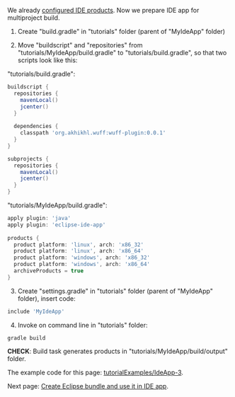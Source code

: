 We already [configured IDE products](Configure-IDE-products). Now we prepare IDE app for multiproject build.

1. Create "build.gradle" in "tutorials" folder (parent of "MyIdeApp" folder) 

2. Move "buildscript" and "repositories" from "tutorials/MyIdeApp/build.gradle" to "tutorials/build.gradle", so that two scripts look like this:

  "tutorials/build.gradle":
  ```groovy
  buildscript {
    repositories {
      mavenLocal()
      jcenter()
    }
    
    dependencies {
      classpath 'org.akhikhl.wuff:wuff-plugin:0.0.1'
    }
  }

  subprojects {
    repositories {
      mavenLocal()
      jcenter()
    }
  }
  ```

  "tutorials/MyIdeApp/build.gradle":
  ```groovy
  apply plugin: 'java'
  apply plugin: 'eclipse-ide-app'
    
  products {
    product platform: 'linux', arch: 'x86_32'
    product platform: 'linux', arch: 'x86_64'
    product platform: 'windows', arch: 'x86_32'
    product platform: 'windows', arch: 'x86_64'
    archiveProducts = true
  }
  ```

3. Create "settings.gradle" in "tutorials" folder (parent of "MyIdeApp" folder), insert code:

  ```groovy
  include 'MyIdeApp'
  ```

4. Invoke on command line in "tutorials" folder:

  ```shell
  gradle build
  ```

  **CHECK**: Build task generates products in "tutorials/MyIdeApp/build/output" folder.

The example code for this page: [tutorialExamples/IdeApp-3](../tree/master/tutorialExamples/IdeApp-3).

Next page: [Create Eclipse bundle and use it in IDE app](Create-Eclipse-bundle-and-use-it-in-IDE-app).